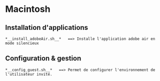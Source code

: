 # Macintosh

## Installation d'applications
	*__install_adobeAir.sh__*	==>	Installe l'application adobe air en mode silencieux

## Configuration & gestion
	*__config_guest.sh__* 	==>	Permet de configurer l'environnement de l'utilisateur invité.
